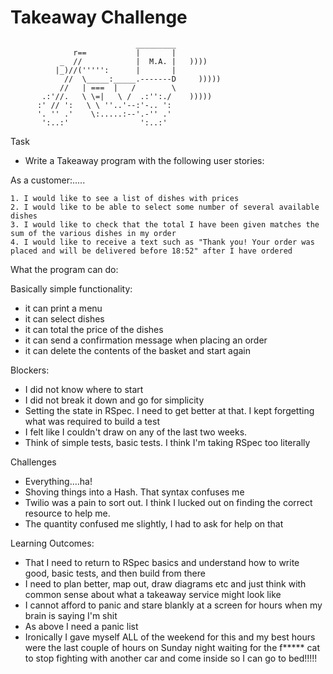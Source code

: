 Takeaway Challenge
==================
```
                            _________
              r==           |       |
           _  //            |  M.A. |   ))))
          |_)//(''''':      |       |
            //  \_____:_____.-------D     )))))
           //   | ===  |   /        \
       .:'//.   \ \=|   \ /  .:'':./    )))))
      :' // ':   \ \ ''..'--:'-.. ':
      '. '' .'    \:.....:--'.-'' .'
       ':..:'                ':..:'

 ```
Task

* Write a Takeaway program with the following user stories:

As a customer:.....
```
1. I would like to see a list of dishes with prices
2. I would like to be able to select some number of several available dishes
3. I would like to check that the total I have been given matches the sum of the various dishes in my order
4. I would like to receive a text such as "Thank you! Your order was placed and will be delivered before 18:52" after I have ordered
```

What the program can do:

Basically simple functionality:

- it can print a menu
- it can select dishes
- it can total the price of the dishes
- it can send a confirmation message when placing an order
- it can delete the contents of the basket and start again




Blockers:

- I did not know where to start
- I did not break it down and go for simplicity
- Setting the state in RSpec. I need to get better at that. I kept forgetting what was required to build a test
- I felt like I couldn't draw on any of the last two weeks.
- Think of simple tests, basic tests. I think I'm taking RSpec too literally

Challenges

- Everything....ha!
- Shoving things into a Hash. That syntax confuses me
- Twilio was a pain to sort out. I think I lucked out on finding the correct resource to help me.
- The quantity confused me slightly, I had to ask for help on that

Learning Outcomes:

- That I need to return to RSpec basics and understand how to write good, basic tests, and then build from there
- I need to plan better, map out, draw diagrams etc and just think with common sense about what a takeaway service might look like
- I cannot afford to panic and stare blankly at a screen for hours when my brain is saying I'm shit
- As above I need a panic list
- Ironically I gave myself ALL of the weekend for this and my best hours were the last couple of hours on Sunday night
waiting for the f***** cat to stop fighting with another car and come inside so I can go to bed!!!!!
